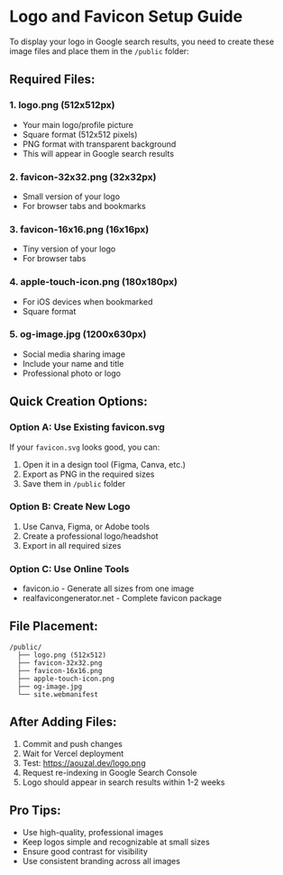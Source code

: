 # Logo and Favicon Setup Guide

To display your logo in Google search results, you need to create these image files and place them in the `/public` folder:

## Required Files:

### 1. **logo.png** (512x512px)

- Your main logo/profile picture
- Square format (512x512 pixels)
- PNG format with transparent background
- This will appear in Google search results

### 2. **favicon-32x32.png** (32x32px)

- Small version of your logo
- For browser tabs and bookmarks

### 3. **favicon-16x16.png** (16x16px)

- Tiny version of your logo
- For browser tabs

### 4. **apple-touch-icon.png** (180x180px)

- For iOS devices when bookmarked
- Square format

### 5. **og-image.jpg** (1200x630px)

- Social media sharing image
- Include your name and title
- Professional photo or logo

## Quick Creation Options:

### Option A: Use Existing favicon.svg

If your `favicon.svg` looks good, you can:

1. Open it in a design tool (Figma, Canva, etc.)
2. Export as PNG in the required sizes
3. Save them in `/public` folder

### Option B: Create New Logo

1. Use Canva, Figma, or Adobe tools
2. Create a professional logo/headshot
3. Export in all required sizes

### Option C: Use Online Tools

- favicon.io - Generate all sizes from one image
- realfavicongenerator.net - Complete favicon package

## File Placement:

```
/public/
  ├── logo.png (512x512)
  ├── favicon-32x32.png
  ├── favicon-16x16.png
  ├── apple-touch-icon.png
  ├── og-image.jpg
  └── site.webmanifest
```

## After Adding Files:

1. Commit and push changes
2. Wait for Vercel deployment
3. Test: https://aouzal.dev/logo.png
4. Request re-indexing in Google Search Console
5. Logo should appear in search results within 1-2 weeks

## Pro Tips:

- Use high-quality, professional images
- Keep logos simple and recognizable at small sizes
- Ensure good contrast for visibility
- Use consistent branding across all images
